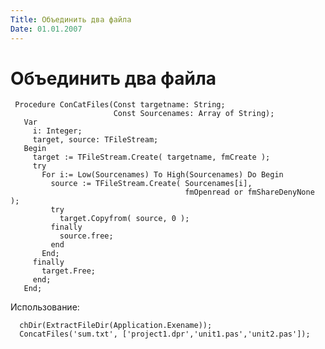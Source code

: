 ```yaml
---
Title: Объединить два файла
Date: 01.01.2007
---
```



Объединить два файла
====================

     Procedure ConCatFiles(Const targetname: String;
                           Const Sourcenames: Array of String);
       Var
         i: Integer;
         target, source: TFileStream;
       Begin
         target := TFileStream.Create( targetname, fmCreate );
         try
           For i:= Low(Sourcenames) To High(Sourcenames) Do Begin
             source := TFileStream.Create( Sourcenames[i],
                                           fmOpenread or fmShareDenyNone );
             try
               target.Copyfrom( source, 0 );
             finally
               source.free;
             end
           End;
         finally
           target.Free;
         end;
       End;


Использование:


      chDir(ExtractFileDir(Application.Exename));
      ConcatFiles('sum.txt', ['project1.dpr','unit1.pas','unit2.pas']);


